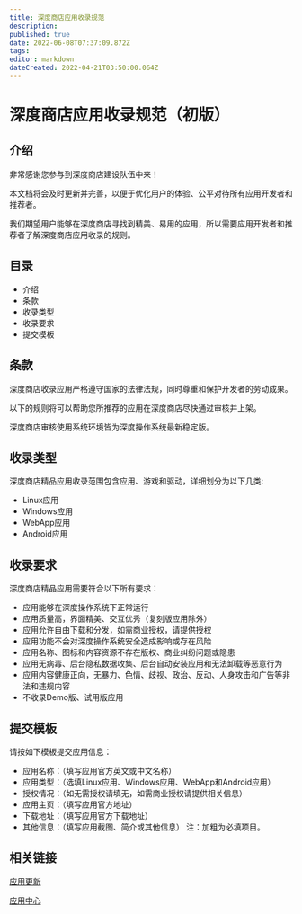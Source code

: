 ```yaml
---
title: 深度商店应用收录规范
description: 
published: true
date: 2022-06-08T07:37:09.872Z
tags: 
editor: markdown
dateCreated: 2022-04-21T03:50:00.064Z
---
```


# 深度商店应用收录规范（初版）

## 介绍

非常感谢您参与到深度商店建设队伍中来！

本文档将会及时更新并完善，以便于优化用户的体验、公平对待所有应用开发者和推荐者。

我们期望用户能够在深度商店寻找到精美、易用的应用，所以需要应用开发者和推荐者了解深度商店应用收录的规则。

## 目录

* 介绍
* 条款
* 收录类型
* 收录要求
* 提交模板

## 条款

深度商店收录应用严格遵守国家的法律法规，同时尊重和保护开发者的劳动成果。

以下的规则将可以帮助您所推荐的应用在深度商店尽快通过审核并上架。

深度商店审核使用系统环境皆为深度操作系统最新稳定版。

## 收录类型

深度商店精品应用收录范围包含应用、游戏和驱动，详细划分为以下几类:

* Linux应用
* Windows应用
* WebApp应用
* Android应用

## 收录要求

深度商店精品应用需要符合以下所有要求：

* 应用能够在深度操作系统下正常运行
* 应用质量高，界面精美、交互优秀（复刻版应用除外）
* 应用允许自由下载和分发，如需商业授权，请提供授权
* 应用功能不会对深度操作系统安全造成影响或存在风险
* 应用名称、图标和内容资源不存在版权、商业纠纷问题或隐患
* 应用无病毒、后台隐私数据收集、后台自动安装应用和无法卸载等恶意行为
* 应用内容健康正向，无暴力、色情、歧视、政治、反动、人身攻击和广告等非法和违规内容
* 不收录Demo版、试用版应用

## 提交模板

请按如下模板提交应用信息：

* 应用名称：（填写应用官方英文或中文名称）
* 应用类型：（选填Linux应用、Windows应用、WebApp和Android应用）
* 授权情况：（如无需授权请填无，如需商业授权请提供相关信息）
* 应用主页：（填写应用官方地址）
* 下载地址：（填写应用官方下载地址）
* 其他信息：（填写应用截图、简介或其他信息）
注：加粗为必填项目。

## 相关链接

[应用更新](https://www.deepin.org/application-update/)

[应用中心](http://appstore.deepin.org/)
